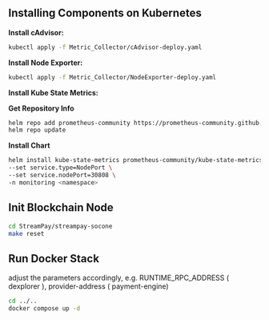 ## Installing Components on Kubernetes

**Install cAdvisor:**
```bash
kubectl apply -f Metric_Collector/cAdvisor-deploy.yaml
```

**Install Node Exporter:**
```bash
kubectl apply -f Metric_Collector/NodeExporter-deploy.yaml
```

**Install Kube State Metrics:**

**Get Repository Info**

```bash
helm repo add prometheus-community https://prometheus-community.github.io/helm-charts
helm repo update
```

**Install Chart**

```bash
helm install kube-state-metrics prometheus-community/kube-state-metrics \
--set service.type=NodePort \
--set service.nodePort=30808 \
-n monitoring <namespace>
```
## Init Blockchain Node 
```bash
cd StreamPay/streampay-socone
make reset
```

## Run Docker Stack

adjust the parameters accordingly,
e.g. RUNTIME_RPC_ADDRESS ( dexplorer ), provider-address ( payment-engine) 

```bash
cd ../..
docker compose up -d
```


